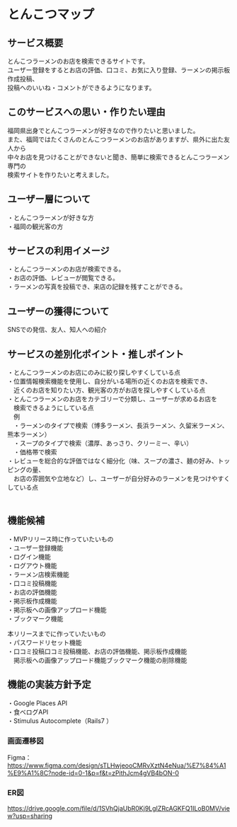 # とんこつマップ

## サービス概要
とんこつラーメンのお店を検索できるサイトです。  
ユーザー登録をするとお店の評価、口コミ、お気に入り登録、ラーメンの掲示板作成投稿、  
投稿へのいいね・コメントができるようになります。　　

## このサービスへの思い・作りたい理由
福岡県出身でとんこつラーメンが好きなので作りたいと思いました。  
また、福岡ではたくさんのとんこつラーメンのお店がありますが、県外に出た友人から  
中々お店を見つけることができないと聞き、簡単に検索できるとんこつラーメン専門の  
検索サイトを作りたいと考えました。

## ユーザー層について
・とんこつラーメンが好きな方  
・福岡の観光客の方

## サービスの利用イメージ
・とんこつラーメンのお店が検索できる。  
・お店の評価、レビューが閲覧できる。  
・ラーメンの写真を投稿でき、来店の記録を残すことができる。  

## ユーザーの獲得について
SNSでの発信、友人、知人への紹介

## サービスの差別化ポイント・推しポイント
・とんこつラーメンのお店にのみに絞り探しやすくしている点  
・位置情報検索機能を使用し、自分がいる場所の近くのお店を検索でき、    
　近くのお店を知りたい方、観光客の方がお店を探しやすくしている点  
・とんこつラーメンのお店をカテゴリーで分類し、ユーザーが求めるお店を  
　検索できるようにしている点  
　例  
　・ラーメンのタイプで検索（博多ラーメン、長浜ラーメン、久留米ラーメン、熊本ラーメン）  
　・スープのタイプで検索（濃厚、あっさり、クリーミー、辛い）  
　・価格帯で検索  
・レビューを総合的な評価ではなく細分化（味、スープの濃さ、麺の好み、トッピングの量、  
　お店の雰囲気や立地など）し、ユーザーが自分好みのラーメンを見つけやすくしている点    
　
## 機能候補
・MVPリリース時に作っていたいもの    
・ユーザー登録機能  
・ログイン機能  
・ログアウト機能  
・ラーメン店検索機能  
・口コミ投稿機能  
・お店の評価機能  
・掲示板作成機能  
・掲示板への画像アップロード機能  
・ブックマーク機能  

本リリースまでに作っていたいもの  
・パスワードリセット機能  
・口コミ投稿口コミ投稿機能、お店の評価機能、掲示板作成機能  
　掲示板への画像アップロード機能ブックマーク機能の削除機能


## 機能の実装方針予定
・Google Places API    
・食べログAPI  
・Stimulus Autocomplete（Rails7 ）

### 画面遷移図
Figma：https://www.figma.com/design/sTLHwjeooCMRvXztN4eNua/%E7%84%A1%E9%A1%8C?node-id=0-1&p=f&t=zPithJcm4gVB4bON-0

### ER図
https://drive.google.com/file/d/1SVhQjaUbR0Kj9LgIZRcAGKFQ1ILoB0MV/view?usp=sharing